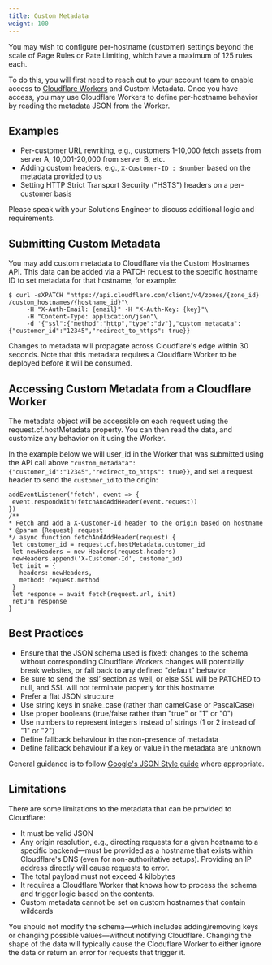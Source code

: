 ```yaml
---
title: Custom Metadata
weight: 100
---
```


You may wish to configure per-hostname (customer) settings beyond the scale of Page Rules or Rate Limiting, which have a maximum of 125 rules each.

To do this, you will first need to reach out to your account team to enable access to [Cloudflare Workers](https://developers.cloudflare.com/workers/) and Custom Metadata. Once you have access, you may use Cloudflare Workers to define per-hostname behavior by reading the metadata JSON from the Worker.

## Examples

* Per-customer URL rewriting, e.g., customers 1-10,000 fetch assets from server A, 10,001-20,000 from server B, etc.
* Adding custom headers, e.g., `X-Customer-ID : $number` based on the metadata provided to us
* Setting HTTP Strict Transport Security ("HSTS") headers on a per-customer basis

Please speak with your Solutions Engineer to discuss additional logic and requirements.

## Submitting Custom Metadata
You may add custom metadata to Cloudflare via the Custom Hostnames API. This data can be added via a PATCH request to the specific hostname ID to set metadata for that hostname, for example:

```
$ curl -sXPATCH "https://api.cloudflare.com/client/v4/zones/{zone_id} /custom_hostnames/{hostname_id}"\
     -H "X-Auth-Email: {email}" -H "X-Auth-Key: {key}"\
     -H "Content-Type: application/json"\
     -d '{"ssl":{"method":"http","type":"dv"},"custom_metadata":{"customer_id":"12345","redirect_to_https": true}}'
```

Changes to metadata will propagate across Cloudflare's edge within 30 seconds. Note that this metadata requires a Cloudflare Worker to be deployed before it will be consumed.

## Accessing Custom Metadata from a Cloudflare Worker
The metadata object will be accessible on each request using the request.cf.hostMetadata property. You can then read the data, and customize any behavior on it using the Worker.

In the example below we will user_id in the Worker that was submitted using the API call above `"custom_metadata":{"customer_id":"12345","redirect_to_https": true}}`, and set a request header to send the `customer_id` to the origin:

```
addEventListener('fetch', event => {
 event.respondWith(fetchAndAddHeader(event.request))
})
/**
* Fetch and add a X-Customer-Id header to the origin based on hostname
* @param {Request} request
*/ async function fetchAndAddHeader(request) {
 let customer_id = request.cf.hostMetadata.customer_id
 let newHeaders = new Headers(request.headers)
 newHeaders.append('X-Customer-Id', customer_id)
 let init = {
   headers: newHeaders,
   method: request.method
 }
 let response = await fetch(request.url, init)
 return response
}
```

## Best Practices
* Ensure that the JSON schema used is fixed: changes to the schema without corresponding Cloudflare Workers changes will potentially break websites, or fall back to any defined "default" behavior
* Be sure to send the ‘ssl’ section as well, or else SSL will be PATCHED to null, and SSL will not terminate properly for this hostname
* Prefer a flat JSON structure
* Use string keys in snake_case (rather than camelCase or PascalCase)
* Use proper booleans (true/false rather than "true" or "1" or "0")
* Use numbers to represent integers instead of strings (1 or 2 instead of "1" or "2")
* Define fallback behaviour in the non-presence of metadata
* Define fallback behaviour if a key or value in the metadata are unknown

General guidance is to follow [Google's JSON Style guide](https://google.github.io/styleguide/jsoncstyleguide.xml) where appropriate.

## Limitations
There are some limitations to the metadata that can be provided to Cloudflare:

* It must be valid JSON
* Any origin resolution, e.g., directing requests for a given hostname to a specific backend—must be provided as a hostname that exists within Cloudflare's DNS (even for non-authoritative setups). Providing an IP address directly will cause requests to error.
* The total payload must not exceed 4 kilobytes
* It requires a Cloudflare Worker that knows how to process the schema and trigger logic based on the contents.
* Custom metadata cannot be set on custom hostnames that contain wildcards

You should not modify the schema—which includes adding/removing keys or changing possible values—without notifying Cloudflare. Changing the shape of the data will typically cause the Cloduflare Worker to either ignore the data or return an error for requests that trigger it.

